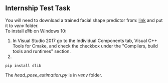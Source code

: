 ## Internship Test Task
You will need to download a trained facial shape predictor from:
[link](http://dlib.net/files/shape_predictor_68_face_landmarks.dat.bz2)
and put it to *venv* folder.\
To install *dlib* on Windows 10:
1. In Visual Studio 2017 go to the Individual Components tab, Visual C++ Tools for Cmake, and check the checkbox under the "Compilers, build tools and runtimes" section.
2.
```
pip install dlib
```
The *head_pose_estimation.py* is in *venv* folder.
